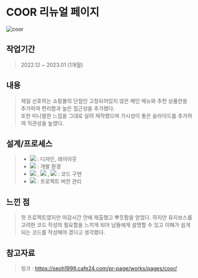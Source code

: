 # COOR 리뉴얼 페이지

![coor](https://user-images.githubusercontent.com/97536033/214991683-bd845b5f-0cd3-434e-92df-c7db21d80113.gif)

## 작업기간

> 2022.12 ~ 2023.01 (1개월)

## 내용
> 제일 선호하는 쇼핑몰의 단점인 고정되어있지 않은 메인 메뉴와 추천 상품란을 추가하여 편리함과 높은 접근성을 추가했다. <br>
또한 미니멀한 느낌을 그대로 살려 제작했으며 가시성이 좋은 슬라이드를 추가하여 직관성을 높였다.



## 설계/프로세스

> - <img src="https://img.shields.io/badge/Photoshop-001834?style=for-the-badge&logo=Adobe Photoshop&logoColor=#00A9FF"> : 디자인, 레이아웃
> - <img src="https://img.shields.io/badge/Visual Studio Code-58A6FF?style=for-the-badge&logo=Visual Studio Code&logoColor=#00A9FF"> : 개발 환경
> - <img src="https://img.shields.io/badge/html5-E34F26?style=for-the-badge&logo=html5&logoColor=white"> , <img src="https://img.shields.io/badge/css-1572B6?style=for-the-badge&logo=css3&logoColor=white"> , <img src="https://img.shields.io/badge/javascript-F7DF1E?style=for-the-badge&logo=javascript&logoColor=black">  : 코드 구현
> - <img src="https://img.shields.io/badge/github-181717?style=for-the-badge&logo=github&logoColor=white"> : 프로젝트 버전 관리

## 느낀 점
> 첫 프로젝트였지만 마감시간 안에 제출했고 뿌듯함을 얻었다. 하지만 유지보스를 고려한 코드 작성의 필요함을 느끼게 되어 남들에게 설명할 수 있고 이해가 쉽게 되는 코드를 작성해야 겠다고 생각했다.

## 참고자료
> 링크 : https://seoh1999.cafe24.com/pr-page/works/pages/coor/
